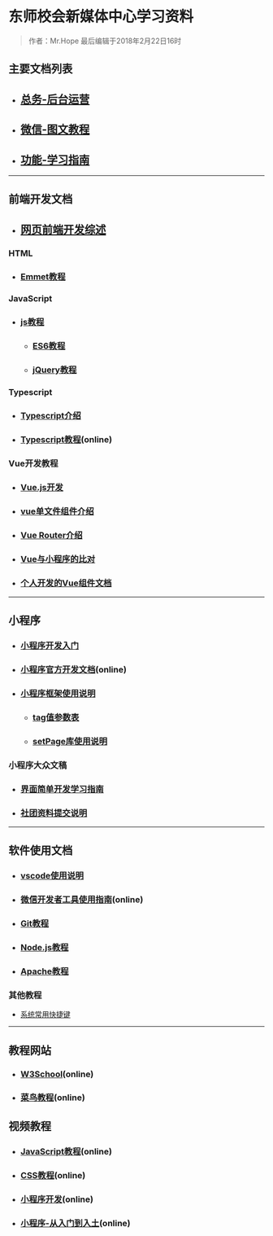 # 东师校会新媒体中心学习资料

> 作者：Mr.Hope 最后编辑于2018年2月22日16时

## 主要文档列表

- ## [总务-后台运营](doc/wechat/backStage)
- ## [微信-图文教程](doc/wechat/readme)
- ## [功能-学习指南](doc/dev/readme)

---

## 前端开发文档

- ## [网页前端开发综述](doc/website/readme)

### HTML

- ### [Emmet教程](doc/website/html/emmet)

### JavaScript

- ### [js教程](doc/language/js/readme)

  - ### [ES6教程](doc/language/js/es6/readme)

  - ### [jQuery教程](doc/website/jQuery/readme)

### Typescript

- ### [Typescript介绍](doc/language/typescript/readme)
- ### [Typescript教程](https://ts.xcatliu.com/)(online)

### Vue开发教程

- ### [Vue.js开发](/doc/website/vue/intro)

- ### [vue单文件组件介绍](/doc/website/vue/vue)

- ### [Vue Router介绍](/doc/website/vue/router)

- ### [Vue与小程序的比对](/doc/website/vue/compare)

- ### [个人开发的Vue组件文档](/doc/website/vue/component)

---

## 小程序

- ### [小程序开发入门](doc/miniProgram/readme)
- ### [小程序官方开发文档](https://developers.weixin.qq.com/miniprogram/dev/index.html)(online)
- ### [小程序框架使用说明](doc/miniProgram/frameDescription)
  - ### [tag值参数表](doc/miniProgram/tagList)
  - ### [setPage库使用说明](doc/miniProgram/setPage) 

### 小程序大众文稿

- ### [界面简单开发学习指南](doc/miniProgram/simpleDebug)
- ### [社团资料提交说明](doc/miniProgram/corporationDebug)

---

## 软件使用文档

- ### [vscode使用说明](doc/software/vscode/readme)
- ### [微信开发者工具使用指南](https://developers.weixin.qq.com/miniprogram/dev/devtools/devtools.html)(online)
- ### [Git教程](doc/software/git/gitGuide)
- ### [Node.js教程](doc/software/nodeJS/readme)
- ### [Apache教程](doc/software/Apache/readme)

### 其他教程

- [系统常用快捷键](doc/basic/shortCutKey)

---

## 教程网站

- ### [W3School](http://www.w3school.com.cn)(online)
- ### [菜鸟教程](https://www.runoob.com)(online)

## 视频教程

- ### [JavaScript教程](https://www.bilibili.com/video/av6698380)(online)
- ### [CSS教程](https://www.bilibili.com/video/av7293888)(online)
- ### [小程序开发](https://www.bilibili.com/video/av22790583/)(online)
- ### [小程序-从入门到入土](https://www.bilibili.com/video/av11938917)(online)